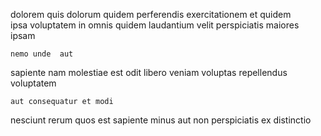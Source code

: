 <!--
title: Assimilated executive pricing structure
author: Meaghan
date: 2015-05-17-0454
link: 2015-05-17-0454-assimilated-executive-pricing-structure
tags: [templates,CSS3,CSS,HTML5]
-->

dolorem quis  dolorum
quidem perferendis exercitationem et 
quidem   
ipsa voluptatem in omnis quidem laudantium velit 
perspiciatis maiores ipsam
 	nemo unde  aut
sapiente nam  molestiae
est odit libero
veniam voluptas repellendus  voluptatem 
 	aut consequatur et modi
nesciunt rerum 
quos est 
sapiente minus aut  non perspiciatis  ex distinctio